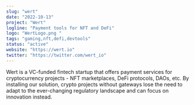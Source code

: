 ```yaml
---
slug: "wert"
date: "2022-10-13"
project: "Wert"
logline: "Payment tools for NFT and DeFi"
logo: "WertLogo.png "
tags: "gaming,nft,defi,devtools"
status: "active"
website: "https://wert.io"
twitter: "https://twitter.com/wert_io"
---
```


Wert is a VC-funded fintech startup that offers payment services for cryptocurrency projects - NFT marketplaces, DeFi protocols, DAOs, etc. By installing our solution, crypto projects without gateways lose the need to adapt to the ever-changing regulatory landscape and can focus on innovation instead. 
